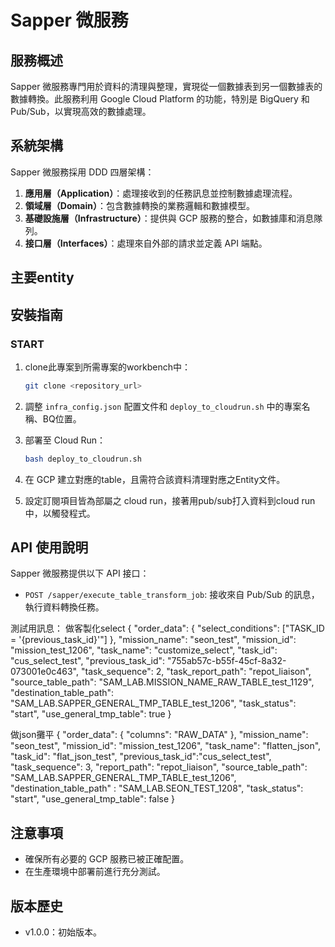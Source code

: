 # Sapper 微服務

## 服務概述

Sapper 微服務專門用於資料的清理與整理，實現從一個數據表到另一個數據表的數據轉換。此服務利用 Google Cloud Platform 的功能，特別是 BigQuery 和 Pub/Sub，以實現高效的數據處理。

## 系統架構

Sapper 微服務採用 DDD 四層架構：

1. **應用層（Application）**：處理接收到的任務訊息並控制數據處理流程。
2. **領域層（Domain）**：包含數據轉換的業務邏輯和數據模型。
3. **基礎設施層（Infrastructure）**：提供與 GCP 服務的整合，如數據庫和消息隊列。
4. **接口層（Interfaces）**：處理來自外部的請求並定義 API 端點。

## 主要entity

## 安裝指南
### START
1. clone此專案到所需專案的workbench中：

    ```bash
    git clone <repository_url>
    ```

2. 調整 `infra_config.json` 配置文件和 `deploy_to_cloudrun.sh` 中的專案名稱、BQ位置。

3. 部署至 Cloud Run：

    ```bash
    bash deploy_to_cloudrun.sh
    ```

4. 在 GCP 建立對應的table，且需符合該資料清理對應之Entity文件。

5. 設定訂閱項目皆為部屬之 cloud run，接著用pub/sub打入資料到cloud run中，以觸發程式。


## API 使用說明

Sapper 微服務提供以下 API 接口：
- `POST /sapper/execute_table_transform_job`: 接收來自 Pub/Sub 的訊息，執行資料轉換任務。

測試用訊息：
做客製化select
{
  "order_data": {
    "select_conditions": ["TASK_ID = '{previous_task_id}'"]
  },
  "mission_name": "seon_test",
  "mission_id": "mission_test_1206",
  "task_name": "customize_select",
  "task_id": "cus_select_test",
  "previous_task_id": "755ab57c-b55f-45cf-8a32-073001e0c463",
  "task_sequence": 2,
  "task_report_path": "repot_liaison",
  "source_table_path": "SAM_LAB.MISSION_NAME_RAW_TABLE_test_1129",
  "destination_table_path": "SAM_LAB.SAPPER_GENERAL_TMP_TABLE_test_1206",
  "task_status": "start",
  "use_general_tmp_table": true
}

做json攤平
{
  "order_data": {
    "columns": "RAW_DATA"
  },
  "mission_name": "seon_test",
  "mission_id": "mission_test_1206",
  "task_name": "flatten_json",
  "task_id": "flat_json_test",
  "previous_task_id":"cus_select_test",
  "task_sequence": 3,
  "report_path": "repot_liaison",
  "source_table_path": "SAM_LAB.SAPPER_GENERAL_TMP_TABLE_test_1206",
  "destination_table_path" : "SAM_LAB.SEON_TEST_1208",
  "task_status": "start",
 "use_general_tmp_table": false
}

## 注意事項
- 確保所有必要的 GCP 服務已被正確配置。
- 在生產環境中部署前進行充分測試。

## 版本歷史
- v1.0.0：初始版本。